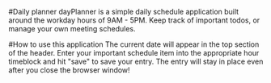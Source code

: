 #Daily planner
dayPlanner is a simple daily schedule application built around the workday hours of 9AM - 5PM.
Keep track of important todos, or manage your own meeting schedules.

#How to use this application
The current date will appear in the top section of the header.
Enter your important schedule item into the appropriate hour timeblock and hit "save" to save your entry. The entry will stay in place even after you close the browser window!
